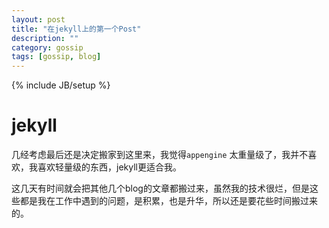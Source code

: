 ```yaml
---
layout: post
title: "在jekyll上的第一个Post"
description: ""
category: gossip
tags: [gossip, blog]
---
```

{% include JB/setup %}

jekyll
======

几经考虑最后还是决定搬家到这里来，我觉得`appengine` 太重量级了，我并不喜欢，我喜欢轻量级的东西，jekyll更适合我。

这几天有时间就会把其他几个blog的文章都搬过来，虽然我的技术很烂，但是这些都是我在工作中遇到的问题，是积累，也是升华，所以还是要花些时间搬过来的。

